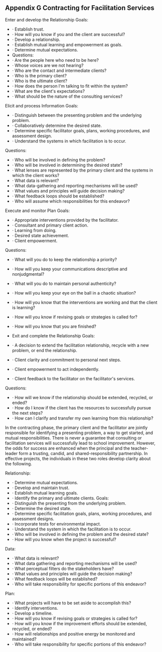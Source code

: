 ## Appendix G Contracting for Facilitation Services

Enter and develop the Relationship Goals:

- · Establish trust.
- · How will you know if you and the client are successful?
- · Develop a relationship.
- · Establish  mutual  learning  and  empowerment as goals.
- · Determine mutual expectations.
- Questions:
- · Are the people here who need to be here?
- · Whose voices are we not hearing?
- · Who  are  the  contact  and  intermediate clients?
- · Who is the primary client?
- · Who is the ultimate client?
- · How  does  the  person  I'm  talking  to  fit within the system?
- · What are the client's expectations?
- · What should be the nature of the consulting services?

Elicit and process Information Goals:

- · Distinguish  between  the  presenting  problem and the underlying problem.
- · Collaboratively determine the desired state.
- · Determine specific facilitator goals, plans,  working  procedures,  and  assessment design.
- · Understand the systems in which facilitation is to occur.

Questions:

- · Who  will  be  involved  in  defining  the problem?
- · Who will be involved in determining the desired state?
- · What  lenses  are  represented  by  the  primary client and the systems in which the client works?
- · What data is relevant?
- · What data-gathering and reporting mechanisms will be used?
- · What values and principles will guide decision making?
- · What feedback loops should be established?
- · Who  will  assume  which  responsibilities for this endeavor?

Execute and monitor Plan Goals:

- · Appropriate interventions provided by the facilitator.
- · Consultant and primary client action.
- · Learning from doing.
- · Desired state achievement.
- · Client empowerment.

Questions:

- · What will you do to keep the relationship a priority?
- · How will you keep your communications descriptive and nonjudgmental?
- · What  will  you  do  to  maintain  personal authenticity?
- · How will you keep your eye on the ball in a chaotic situation?
- · How will you know that the interventions are working and that the client is learning?
- · How  will  you  know  if  revising  goals  or strategies is called for?

- · How will you know that you are finished?
- Exit and complete the Relationship Goals:
- · A decision to extend the facilitation relationship,  recycle  with  a  new  problem,  or end the relationship.
- · Client clarity and commitment to personal next steps.
- · Client empowerment to act independently.
- · Client  feedback  to  the  facilitator  on  the facilitator's services.

Questions:

- · How  will  we  know  if  the  relationship should be extended, recycled, or ended?
- · How do I know if the client  has  the  resources  to  successfully  pursue  the  next steps?
- · How  can  I  clarify  and  transfer  my  own learning from this relationship?

In  the  contracting  phase,  the  primary  client  and  the  facilitator  are  jointly  responsible for  identifying  a  presenting  problem,  a  way to get started, and  mutual  responsibilities. There  is  never  a  guarantee  that  consulting  or facilitation  services  will  successfully  lead  to school  improvement.  However,  the  odds  for success  are  enhanced  when  the  principal  and the teacher-leader form a trusting, candid, and shared-responsibility  partnership.  In  effective projects, the individuals in these two roles develop clarity about the following.

Relationship:

- · Determine mutual expectations.
- · Develop and maintain trust.
- · Establish mutual learning goals.
- · Identify the primary and ultimate clients. Goals:
- · Distinguish the presenting from the underlying problem.
- · Determine the desired state.
- · Determine specific facilitation goals, plans, working procedures, and assessment designs.
- · Incorporate tests for environmental impact.
- · Understand the system in which the facilitation is to occur.
- · Who will be involved in defining the problem and the desired state?
- · How  will  you  know  when  the  project  is successful?

Data:

- · What data is relevant?
- · What data gathering and reporting mechanisms will be used?
- · What perceptual filters do the stakeholders have?
- · What values and principles will guide the decision making?
- · What feedback loops will be established?
- · Who  will  take  responsibility  for  specific portions of this endeavor?

Plan:

- · What projects will have to be set aside to accomplish this?
- · Identify interventions.
- · Develop a timeline.
- · How  will  you  know  if  revising  goals  or strategies is called for?
- · How  will  you  know  if  the  improvement efforts  should  be  extended,  recycled,  or ended?
- · How will relationships and positive energy be monitored and maintained?
- · Who  will  take  responsibility  for  specific portions of this endeavor?

